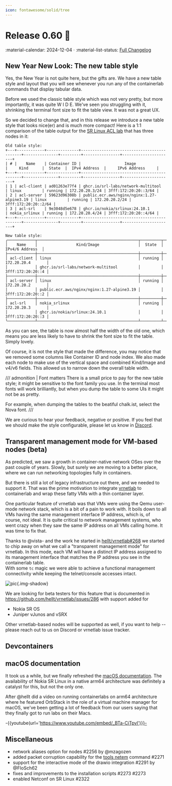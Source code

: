 ```yaml
---
icon: fontawesome/solid/tree
---
```


# Release 0.60 :christmas_tree:

:material-calendar: 2024-12-04 · :material-list-status: [Full Changelog](https://github.com/srl-labs/containerlab/releases)

## New Year New Look: The new table style

Yes, the New Year is not quite here, but the gifts are. We have a new table style and layout that you will see whenever you run
any of the containerlab commands that display tabular data.

Before we used the classic table style which was not very pretty, but more importantly, it was quite W I D E. We've seen you struggling with it, shrinking the terminal font size to fit the table view. It was not a great UX.

So we decided to change that, and in this release we introduce a new table style that looks nice(er) and is much more compact! Here is a 1:1 comparison of the table output for the [SR Linux ACL lab](https://github.com/srl-labs/srl-acl-lab) that has three nodes in it:

```
Old table style:
+---+------------+--------------+--------------------------------------------+---------------+---------+----------------+----------------------+
| # |    Name    | Container ID |                   Image                    |     Kind      |  State  |  IPv4 Address  |     IPv6 Address     |
+---+------------+--------------+--------------------------------------------+---------------+---------+----------------+----------------------+
| 1 | acl-client | ad01263e77f4 | ghcr.io/srl-labs/network-multitool         | linux         | running | 172.20.20.3/24 | 3fff:172:20:20::3/64 |
| 2 | acl-server | 59623d96308b | public.ecr.aws/nginx/nginx:1.27-alpine3.19 | linux         | running | 172.20.20.2/24 | 3fff:172:20:20::2/64 |
| 3 | acl-srl    | 9e3048d5e678 | ghcr.io/nokia/srlinux:24.10.1              | nokia_srlinux | running | 172.20.20.4/24 | 3fff:172:20:20::4/64 |
+---+------------+--------------+--------------------------------------------+---------------+---------+----------------+----------------------+

New table style:
╭────────────┬────────────────────────────────────────────┬─────────┬───────────────────╮
│    Name    │                 Kind/Image                 │  State  │   IPv4/6 Address  │
├────────────┼────────────────────────────────────────────┼─────────┼───────────────────┤
│ acl-client │ linux                                      │ running │ 172.20.20.4       │
│            │ ghcr.io/srl-labs/network-multitool         │         │ 3fff:172:20:20::4 │
├────────────┼────────────────────────────────────────────┼─────────┼───────────────────┤
│ acl-server │ linux                                      │ running │ 172.20.20.2       │
│            │ public.ecr.aws/nginx/nginx:1.27-alpine3.19 │         │ 3fff:172:20:20::2 │
├────────────┼────────────────────────────────────────────┼─────────┼───────────────────┤
│ acl-srl    │ nokia_srlinux                              │ running │ 172.20.20.3       │
│            │ ghcr.io/nokia/srlinux:24.10.1              │         │ 3fff:172:20:20::3 │
╰────────────┴────────────────────────────────────────────┴─────────┴───────────────────╯
```

As you can see, the table is now almost half the width of the old one, which means you are less likely to have to shrink the font size to fit the table. Simply lovely.

Of course, it is not the style that made the difference, you may notice that we removed some columns like Container ID and node index. We also made each node to make use of the vertical space and combined Kind/Image and v4/v6 fields. This allowed us to narrow down the overall table width.

/// admonition | Font matters
There is a small price to pay for the new table style; it might be sensitive to the font family you use. In the terminal most fonts will work brilliantly, but when you dump the table to some UIs it might not be as pretty.

For example, when dumping the tables to the beatiful chalk.ist, select the Nova font.
///

We are curious to hear your feedback, negative or positive. If you feel that we should make the style configurable, please let us know in [Discord](https://discord.gg/vAyddtaEV9).

## Transparent management mode for VM-based nodes (beta)

As predicted, we saw a growth in container-native network OSes over the past couple of years. Slowly, but surely we are moving to a better place, where we can run networking topologies fully in containers.

But there is still a lot of legacy infrastructure out there, and we needed to support it. That was the prime motivation to integrate [vrnetlab](../manual/vrnetlab.md) to containerlab and wrap these fatty VMs with a thin container layer.

One particular feature of vrnetlab was that VMs were using the Qemu user-mode network stack, which is a bit of a pain to work with. It boils down to all VMs having the same management interface IP address, which is, of course, not ideal. It is quite critical to network management systems, who went crazy when they saw the same IP address on all VMs calling home. It was time to fix that.

Thanks to @vista- and the work he started in [hellt/vrnetlab#268](https://github.com/hellt/vrnetlab/pull/268) we started to chip away on what we call a "transparent management mode" for vrnetlab. In this mode, each VM will have a distinct IP address assigned to its management interface that matches the IP address you see in the containerlab table.  
With some `tc` magic we were able to achieve a functional management connectivity while keeping the telnet/console accesses intact.

![pic](https://gitlab.com/rdodin/pics/-/wikis/uploads/dfba443eda655d78307b109beb509f71/image.png){.img-shadow}

We are looking for beta testers for this feature that is documented in https://github.com/hellt/vrnetlab/issues/286 with support added for

* Nokia SR OS
* Juniper vJunos and vSRX

Other vrnetlab-based nodes will be supported as well, if you want to help -- please reach out to us on Discord or vrnetlab issue tracker.

## Devcontainers

## macOS documentation

It took us a while, but we finally refreshed the [macOS documentation](../macos.md). The availability of Nokia SR Linux in a native arm64 architecture was definitely a catalyst for this, but not the only one.

After @hellt did a video on running containerlabs on arm64 architecture where he featured OrbStack in the role of a virtual machine manager for macOS, we've been getting a lot of feedback from our users saying that they finally got to run labs on their Macs.

-{{youtube(url='https://www.youtube.com/embed/_BTa-CiTpvI')}}-

## Miscellaneous

* network aliases option for nodes #2256 by @mzagozen
* added packet corruption capability for the [tools netem](../cmd/tools/netem/set.md) command #2271
* support for the interactive mode of the drawio integration #2291 by @FloSch62
* fixes and improvements to the installation scripts #2273 #2273
* enabled Netconf on SR Linux #2322
